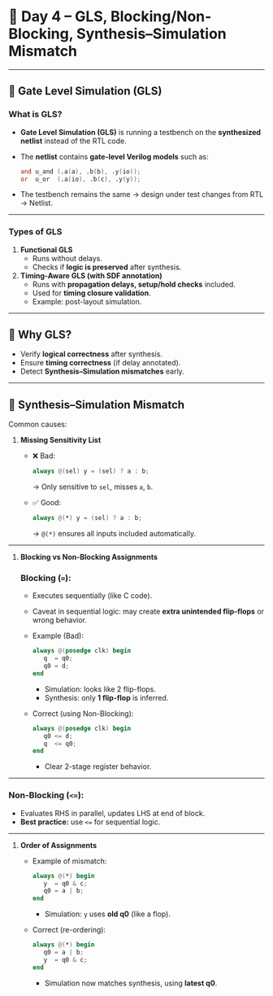# 📘 Day 4 – GLS, Blocking/Non-Blocking, Synthesis–Simulation Mismatch

---

## 🔹 Gate Level Simulation (GLS)

### What is GLS?

- **Gate Level Simulation (GLS)** is running a testbench on the **synthesized netlist** instead of the RTL code.
- The **netlist** contains **gate-level Verilog models** such as:
    
    ```verilog
    and u_and (.a(a), .b(b), .y(io));
    or  u_or  (.a(io), .b(c), .y(y));
    
    ```
    
- The testbench remains the same → design under test changes from RTL → Netlist.

---

### Types of GLS

1. **Functional GLS**
    - Runs without delays.
    - Checks if **logic is preserved** after synthesis.
2. **Timing-Aware GLS (with SDF annotation)**
    - Runs with **propagation delays, setup/hold checks** included.
    - Used for **timing closure validation**.
    - Example: post-layout simulation.

---

## 🔹 Why GLS?

- Verify **logical correctness** after synthesis.
- Ensure **timing correctness** (if delay annotated).
- Detect **Synthesis–Simulation mismatches** early.

---

## 🔹 Synthesis–Simulation Mismatch

Common causes:

1. **Missing Sensitivity List**
    - ❌ Bad:
        
        ```verilog
        always @(sel) y = (sel) ? a : b;
        ```
        
        → Only sensitive to `sel`, misses `a`, `b`.
        
    - ✅ Good:
        
        ```verilog
        always @(*) y = (sel) ? a : b;
        ```
        
        → `@(*)` ensures all inputs included automatically.
        

---

1. **Blocking vs Non-Blocking Assignments**
    
    ### Blocking (`=`):
    
    - Executes sequentially (like C code).
    - Caveat in sequential logic: may create **extra unintended flip-flops** or wrong behavior.
    - Example (Bad):
        
        ```verilog
        always @(posedge clk) begin
           q  = q0;
           q0 = d;
        end
        ```
        
        - Simulation: looks like 2 flip-flops.
        - Synthesis: only **1 flip-flop** is inferred.
    - Correct (using Non-Blocking):
        
        ```verilog
        always @(posedge clk) begin
           q0 <= d;
           q  <= q0;
        end
        ```
        
        - Clear 2-stage register behavior.

---

### Non-Blocking (`<=`):

- Evaluates RHS in parallel, updates LHS at end of block.
- **Best practice:** use `<=` for sequential logic.

---

1. **Order of Assignments**
    - Example of mismatch:
        
        ```verilog
        always @(*) begin
           y  = q0 & c;
           q0 = a | b;
        end
        ```
        
        - Simulation: `y` uses **old q0** (like a flop).
    - Correct (re-ordering):
        
        ```verilog
        always @(*) begin
           q0 = a | b;
           y  = q0 & c;
        end
        ```
        
        - Simulation now matches synthesis, using **latest q0**.
